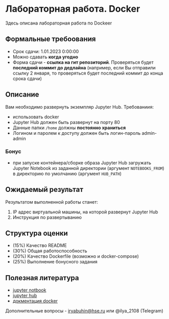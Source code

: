 # Лабораторная работа. Docker

Здесь описана лабораторная работа по Dockeer

## Формальные требоования

- Срок сдачи: 1.01.2023 0:00:00
- Можно сдавать **когда угодно**
- Форма сдачи - **ссылка на гит репозиторий**. Проверяться будет **последний коммит до дедлайна** (например, если Вы отправили ссылку 2 января, то проверяться будет последний коммит до конца срока сдачи)

## Описание

Вам необходимо развернуть экземпляр Jupyter Hub. Требованиия:

- использовать docker
- Jupyter Hub должен быть развернут на порту 80
- Данные папки `/home` должны **постоянно храниться**
- Логином и паролем к доступу должен быть логин-пароль admin-admin

### Бонус

- при запуске контейнера/сборке образа Jupyter Hub загружать Jupyter Notebook из заданной директории (аргумент ```NOTEBOOKS_FROM```) в директорию по умолчанию (аргумент ```HUB_PATH```)

## Ожидаемый результат

Результатом выполненной работы станет:

1. IP адрес виртуальной машины, на которой развернут Jupyter Hub
2. Инструкция по развертыванию

## Структура оценки

- (15%) Качество README
- (30%) Общая работоспособность
- (20%) Качество Dockerfile (возможно и docker-compose)
- (25%) Выполнение бонусного задания

## Полезная литература

- [jupyter notbook](https://jupyter.org/)
- [jupyter hub](https://jupyter.org/hub)
- [докментация docker](https://docs.docker.com/)

Дополнительные вопросы - iryabuhin@hse.ru или @ilya_2108 (Telegram)
